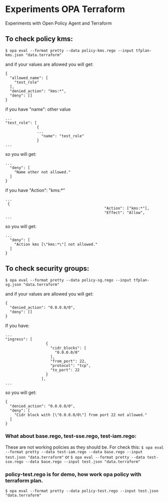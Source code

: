 # Experiments OPA Terraform
Experiments with Open Policy Agent and Terraform 

## To check policy kms:
`$ opa eval --format pretty --data policy-kms.rego --input tfplan-kms.json "data.terraform"`

and if your values are allowed you will get:

```
{
  "allowed_name": [
    "test_role"
  ],
  "denied_action": "kms:*",
  "deny": []
}
```
if you have "name": other value
```
...
"test_role": [
              {
              ...
                "name": "test_role" 
              }
...              
```
so you will get:
```
...
  "deny": [
    "Name other not allowed."
  ]
}
```

if you have "Action": "kms:*"
```
...
 {
                                            "Action": ["kms:*"],      
                                            "Effect": "Allow",   
...
```
so you will get:
```
...
  "deny": [
    "Action kms [\"kms:*\"] not allowed."
  ]
}
```
## To check security groups:
`$ opa eval --format pretty --data policy-sg.rego --input tfplan-sg.json "data.terraform"`

and if your values are allowed you will get:
```
{
  "denied_action": "0.0.0.0/0",
  "deny": []
}
```
If you have:
```
...
"ingress": [
                  {
                    "cidr_blocks": [
                      "0.0.0.0/0"
                    ],
                    "from_port": 22,
                    "protocol": "tcp",
                    "to_port": 22
                  }
                ],
...                
```       
so you will get:
```
{
  "denied_action": "0.0.0.0/0",
  "deny": [
    "Cidr block with [\"0.0.0.0/0\"] from port 22 not allowed."
  ]
}
```
### What about base.rego, test-sse.rego, test-iam.rego:
These are not working policies as they should be.
For check this:
`$ opa eval --format pretty --data test-iam.rego --data base.rego --input test.json "data.terraform"`
or
`$ opa eval --format pretty --data test-sse.rego --data base.rego --input test.json "data.terraform"`

### policy-test.rego is for demo, how work opa policy with terraform plan.
`$ opa eval --format pretty --data policy-test.rego --input test.json "data.terraform"`
